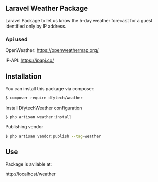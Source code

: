 ## Laravel Weather Package
Laravel Package to let us know the 5-day weather forecast for a guest identified only by IP address.

### Api used

OpenWeather: https://openweathermap.org/  

IP-API: https://ipapi.co/  

## Installation

You can install this package via composer:
```bash
$ composer require dfytech/weather
```

Install DfytechWeather configuration
```bash
$ php artisan weather:install
```

Publishing vendor
```bash
$ php artisan vendor:publish --tag=weather
```

## Use

Package is avilable at:

http://localhost/weather 
